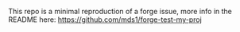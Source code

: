 This repo is a minimal reproduction of a forge issue, more info in the README here: https://github.com/mds1/forge-test-my-proj